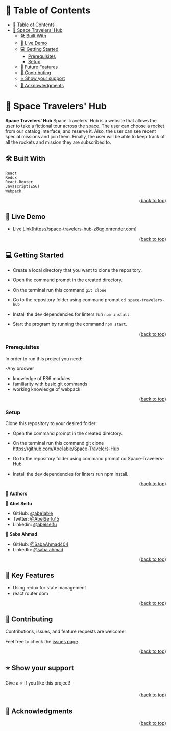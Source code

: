 
<a name="readme-top"></a>

<!-- TABLE OF CONTENTS -->

# 📗 Table of Contents

- [📗 Table of Contents](#-table-of-contents)
- [📖 Space Travelers' Hub](#-Space-Travelers'-Hub)
  - [🛠 Built With ](#-built-with-)
  - [🚀 Live Demo ](#-live-demo-)
  - [💻 Getting Started ](#-getting-started-)
    - [Prerequisites](#prerequisites)
    - [Setup](#setup)
  - [🔭 Future Features ](#-future-features-)
  - [🤝 Contributing ](#-contributing-)
  - [⭐️ Show your support ](#️-show-your-support-)
  - [🙏 Acknowledgments ](#-acknowledgments-)

<!-- PROJECT DESCRIPTION -->

# 📖 Space Travelers' Hub<a name="about-project"></a>

**Space Travelers' Hub**
 Space Travelers' Hub is a website that allows the user to take a fictional tour across the space. The user can choose a rocket from our catalog interface, and reserve it. Also, the user can see recent special missions and join them. Finally, the user will be able to keep track of all the rockets and mission they are subscribed to.

## 🛠 Built With <a name="built-with"></a>

    React
    Redux
    React-Router
    Javascript(ES6)
    Webpack

<p align="right">(<a href="#readme-top">back to top</a>)</p>

## 🚀 Live Demo <a name="live-demo"></a>

-  Live Link[https://space-travelers-hub-z8qg.onrender.com]

<p align="right">(<a href="#readme-top">back to top</a>)</p>

## 💻 Getting Started <a name="getting-started"></a>

- Create a local directory that you want to clone the repository.

- Open the command prompt in the created directory.

- On the terminal run this command `git clone`

- Go to the repository folder using command prompt `cd space-travelers-hub`

- Install the dev dependencies for linters run `npm install`.

- Start the program by running the command `npm start`.

<p align="right">(<a href="#readme-top">back to top</a>)</p>

### Prerequisites

In order to run this project you need:

-Any broswer

- knowledge of ES6 modules
- familiarity with basic git commands
- working knowledge of webpack

<p align="right">(<a href="#readme-top">back to top</a>)</p>

### Setup

Clone this repository to your desired folder:

- Open the command prompt in the created directory.

- On the terminal run this command git clone https://github.com/Abe1able/Space-Travelers-Hub

- Go to the repository folder using command prompt cd Space-Travelers-Hub

- Install the dev dependencies for linters run npm install.

<p align="right">(<a href="#readme-top">back to top</a>)</p>

<!-- Author -->

👤 **Authors**

👤 **Abel Seifu**

- GitHub: [@abe1able](https://github.com/abe1able)
- Twitter: [@AbelSeifu15](https://twitter.com/AbelSeifu15)
- Linkedin: [@abelseifu](https://www.linkedin.com/in/abel-seifu-184543233/)

👤 **Saba Ahmad**

- GitHub: [@SabaAhmad404](https://github.com/SabaAhmad404)
- LinkedIn: [@saba ahmad](https://www.linkedin.com/in/saba-ahmad-97b938244/)

<p align="right">(<a href="#readme-top">back to top</a>)</p>

## 🔭 Key Features <a name="future-features"></a>

  -  Using redux for state management
  -  react router dom 

<p align="right">(<a href="#readme-top">back to top</a>)</p>

## 🤝 Contributing <a name="contributing"></a>

Contributions, issues, and feature requests are welcome!

Feel free to check the [issues page](https://github.com/Abe1able/Space-Travelers-Hub/issues).

<p align="right">(<a href="#readme-top">back to top</a>)</p>

## ⭐️ Show your support <a name="support"></a>

Give a ⭐️ if you like this project!

<p align="right">(<a href="#readme-top">back to top</a>)</p>

## 🙏 Acknowledgments <a name="acknowledgements"></a>

<p align="right">(<a href="#readme-top">back to top</a>)</p>
